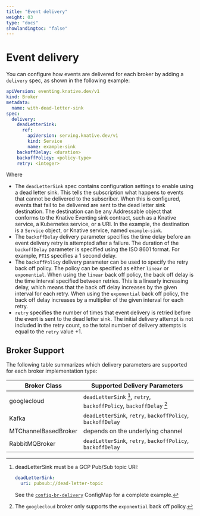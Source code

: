 ```yaml
---
title: "Event delivery"
weight: 03
type: "docs"
showlandingtoc: "false"
---
```


# Event delivery

You can configure how events are delivered for each broker by adding a `delivery` spec, as shown in the following example:

```yaml
apiVersion: eventing.knative.dev/v1
kind: Broker
metadata:
  name: with-dead-letter-sink
spec:
  delivery:
    deadLetterSink:
      ref:
        apiVersion: serving.knative.dev/v1
        kind: Service
        name: example-sink
    backoffDelay: <duration>
    backoffPolicy: <policy-type>
    retry: <integer>
```

Where

- The `deadLetterSink` spec contains configuration settings to enable using a dead letter sink. This tells the subscription what happens to events that cannot be delivered to the subscriber. When this is configured, events that fail to be delivered are sent to the dead letter sink destination. The destination can be any Addressable object that conforms to the Knative Eventing sink contract, such as a Knative service, a Kubernetes service, or a URI. In the example, the destination is a `Service` object, or Knative service, named `example-sink`.
- The `backoffDelay` delivery parameter specifies the time delay before an event delivery retry is attempted after a failure. The duration of the `backoffDelay` parameter is specified using the ISO 8601 format. For example, `PT1S` specifies a 1 second delay.
- The `backoffPolicy` delivery parameter can be used to specify the retry back off policy. The policy can be specified as either `linear` or `exponential`. When using the `linear` back off policy, the back off delay is the time interval specified between retries. This is a linearly increasing delay, which means that the back off delay increases by the given interval for each retry. When using the `exponential` back off policy, the back off delay increases by a multiplier of the given interval for each retry.
- `retry` specifies the number of times that event delivery is retried before the event is sent to the dead letter sink. The initial delivery attempt is not included in the retry count, so the total number of delivery attempts is equal to the `retry` value +1.

## Broker Support

The following table summarizes which delivery parameters are supported for each broker implementation type:

| Broker Class | Supported Delivery Parameters |
| - | - |
| googlecloud | `deadLetterSink` [^1], `retry`, `backoffPolicy`, `backoffDelay` [^2] |
| Kafka | `deadLetterSink`, `retry`, `backoffPolicy`, `backoffDelay` |
| MTChannelBasedBroker | depends on the underlying channel |
| RabbitMQBroker | `deadLetterSink`, `retry`, `backoffPolicy`, `backoffDelay` |

[^1]: deadLetterSink must be a GCP Pub/Sub topic URI:
    ```yaml
    deadLetterSink:
      uri: pubsub://dead-letter-topic
    ```

    See the [`config-br-delivery`](https://github.com/google/knative-gcp/blob/master/config/core/configmaps/br-delivery.yaml)
    ConfigMap for a complete example.

[^2]: The `googlecloud` broker only supports the `exponential` back off policy.
